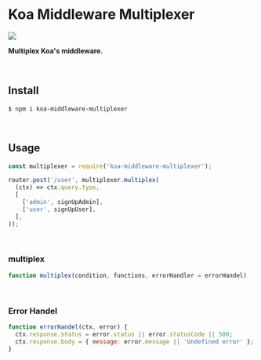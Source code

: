 # Koa Middleware Multiplexer

![](https://img.shields.io/npm/dm/koa-middleware-multiplexer.png?style=flat-square)

**Multiplex Koa's middleware.**

​    

## Install

```shell
$ npm i koa-middleware-multiplexer
```

​    

## Usage

```js
const multiplexer = require('koa-middleware-multiplexer');

router.post('/user', multiplexer.multiplex(
  (ctx) => ctx.query.type,
  [
    ['admin', signUpAdmin],
    ['user', signUpUser],
  ],
));
```

​    

### multiplex

```js
function multiplex(condition, functions, errorHandler = errorHandel)
```

​    

### Error Handel

```js
function errorHandel(ctx, error) {
  ctx.response.status = error.status || error.statusCode || 500;
  ctx.response.body = { message: error.message || 'Undefined error' };
}
```

